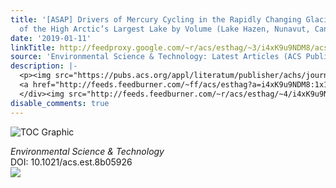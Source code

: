```yaml
---
title: '[ASAP] Drivers of Mercury Cycling in the Rapidly Changing Glacierized Watershed
  of the High Arctic’s Largest Lake by Volume (Lake Hazen, Nunavut, Canada)'
date: '2019-01-11'
linkTitle: http://feedproxy.google.com/~r/acs/esthag/~3/i4xK9u9NDM8/acs.est.8b05926
source: 'Environmental Science & Technology: Latest Articles (ACS Publications)'
description: |-
  <p><img src="https://pubs.acs.org/appl/literatum/publisher/achs/journals/content/esthag/0/esthag.ahead-of-print/acs.est.8b05926/20190111/images/medium/es-2018-059264_0006.gif" alt="TOC Graphic"/></p><div><cite>Environmental Science & Technology</cite></div><div>DOI: 10.1021/acs.est.8b05926</div><div class="feedflare">
  <a href="http://feeds.feedburner.com/~ff/acs/esthag?a=i4xK9u9NDM8:1x1wnO_dFDQ:yIl2AUoC8zA"><img src="http://feeds.feedburner.com/~ff/acs/esthag?d=yIl2AUoC8zA" border="0"></img></a>
  </div><img src="http://feeds.feedburner.com/~r/acs/esthag/~4/i4xK9u9NDM8" height="1" width="1" ...
disable_comments: true
---
```

<p><img src="https://pubs.acs.org/appl/literatum/publisher/achs/journals/content/esthag/0/esthag.ahead-of-print/acs.est.8b05926/20190111/images/medium/es-2018-059264_0006.gif" alt="TOC Graphic"/></p><div><cite>Environmental Science & Technology</cite></div><div>DOI: 10.1021/acs.est.8b05926</div><div class="feedflare">
<a href="http://feeds.feedburner.com/~ff/acs/esthag?a=i4xK9u9NDM8:1x1wnO_dFDQ:yIl2AUoC8zA"><img src="http://feeds.feedburner.com/~ff/acs/esthag?d=yIl2AUoC8zA" border="0"></img></a>
</div><img src="http://feeds.feedburner.com/~r/acs/esthag/~4/i4xK9u9NDM8" height="1" width="1" ...